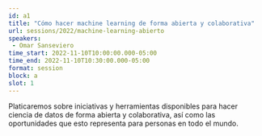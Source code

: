 ```yaml
---
id: a1
title: "Cómo hacer machine learning de forma abierta y colaborativa"
url: sessions/2022/machine-learning-abierto 
speakers:
 - Omar Sanseviero
time_start: 2022-11-10T10:00:00.000-05:00
time_end: 2022-11-10T10:30:00.000-05:00
format: session
block: a
slot: 1
---
```


Platicaremos sobre iniciativas y herramientas disponibles para hacer ciencia de datos de forma abierta y colaborativa, así como las oportunidades que esto representa para personas en todo el mundo.
